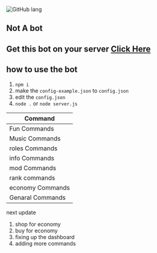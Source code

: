 
![GitHub lang](https://img.shields.io/github/languages/top/Duui3111/Discrd-bot?color=red&logo=JavaScript&style=for-the-badge)

## Not A bot
## Get this bot on your server [Click Here](https://discord.com/oauth2/authorize?client_id=735698663027900470&scope=bot&permissions=8)


## how to use the bot 
1. ``npm i``
2.  make the ``config-example.json`` to ``config.json`` 
3. edit the ``config.json``
4. ``node .`` or ``node server.js``

|      Command      |  
|-------------------|
|  Fun Commands     |
|  Music Commands   |          
|  roles Commands   |          
|  info Commands    |
|  mod Commands     | 
|  rank commands    |
| economy Commands  |         
| Genaral Commands  |                       

next update 
1. shop for economy
2. buy for economy
3. fixing up the dashboard 
4. adding more commands 
                                                   
